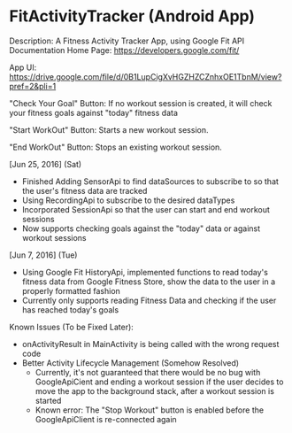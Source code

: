 # FitActivityTracker (Android App)

Description:
A Fitness Activity Tracker App, using Google Fit API
Documentation Home Page: https://developers.google.com/fit/

App UI: https://drive.google.com/file/d/0B1LupCigXvHGZHZCZnhxOE1TbnM/view?pref=2&pli=1

"Check Your Goal" Button: If no workout session is created, it will check your fitness goals against "today" fitness data

"Start WorkOut" Button: Starts a new workout session.

"End WorkOut" Button: Stops an existing workout session.

[Jun 25, 2016] (Sat)
- Finished Adding SensorApi to find dataSources to subscribe to so that the user's fitness data
are tracked
- Using RecordingApi to subscribe to the desired dataTypes 
- Incorporated SessionApi so that the user can start and end workout sessions 
- Now supports checking goals against the "today" data or against workout sessions 

[Jun 7, 2016] (Tue)
- Using Google Fit HistoryApi, implemented functions to read today's fitness data 
  from Google Fitness Store, show the data to the user in a properly formatted fashion
- Currently only supports reading Fitness Data and checking if the user has reached 
  today's goals


Known Issues (To be Fixed Later):

- onActivityResult in MainActivity is being called with the wrong request code
- Better Activity Lifecycle Management (Somehow Resolved)
	- Currently, it's not guaranteed that there would be no bug with GoogleApiCient and ending a workout session
		if the user decides to move the app to the background stack, after a workout session is started 
	- Known error: The "Stop Workout" button is enabled before the GoogleApiClient is re-connected again